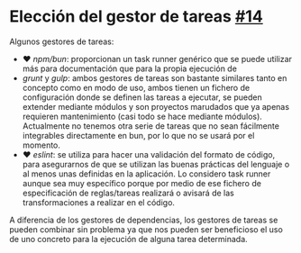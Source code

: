# Elección del gestor de tareas [#14](https://github.com/arsa-dev/OMP-Logic/issues/14)

Algunos gestores de tareas:
- ❤️ _npm/bun_: proporcionan un task runner genérico que se puede utilizar más para documentación que para la propia ejecución de
- _grunt_ y _gulp_: ambos gestores de tareas son bastante similares tanto en concepto como en modo de uso, ambos tienen un fichero de configuración donde se definen las tareas a ejecutar, se pueden extender mediante módulos y son proyectos marudados que ya apenas requieren mantenimiento (casi todo se hace mediante módulos). Actualmente no tenemos otra serie de tareas que no sean fácilmente integrables directamente en bun, por lo que no se usará por el momento.
- ❤️ _eslint_: se utiliza para hacer una validación del formato de código, para asegurarnos de que se utilizan las buenas prácticas del lenguaje o al menos unas definidas en la aplicación. Lo considero task runner aunque sea muy específico porque por medio de ese fichero de especificación de reglas/tareas realizará o avisará de las transformaciones a realizar en el código.

A diferencia de los gestores de dependencias, los gestores de tareas se pueden combinar sin problema ya que nos pueden ser beneficioso el uso de uno concreto para la ejecución de alguna tarea determinada.
